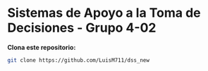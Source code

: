 # Sistemas de Apoyo a la Toma de Decisiones - Grupo 4-02

**Clona este repositorio:**

```bash
git clone https://github.com/LuisM711/dss_new